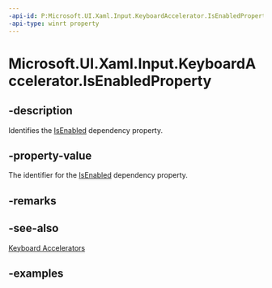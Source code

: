 ```yaml
---
-api-id: P:Microsoft.UI.Xaml.Input.KeyboardAccelerator.IsEnabledProperty
-api-type: winrt property
---
```


<!-- Property syntax.
public DependencyProperty IsEnabledProperty { get; }
-->

# Microsoft.UI.Xaml.Input.KeyboardAccelerator.IsEnabledProperty

## -description
Identifies the [IsEnabled](keyboardaccelerator_isenabled.md) dependency property.

## -property-value
The identifier for the [IsEnabled](keyboardaccelerator_isenabled.md) dependency property.

## -remarks

## -see-also
[Keyboard Accelerators](/windows/uwp/design/input/keyboard-accelerators)

## -examples

